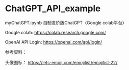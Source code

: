 # ChatGPT_API_example

myChatGPT.ipynb 自制进阶版ChatGPT（Google colab平台）

Google colab: https://colab.research.google.com/

OpenAI API Login: https://openai.com/api/login/

参考资料：

头像图标： https://lets-emoji.com/emojilist/emojilist-22/
